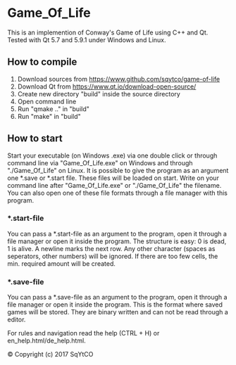 # Game_Of_Life
This is an implemention of Conway's Game of Life using C++ and Qt. Tested with Qt 5.7 and 5.9.1 under Windows and Linux.

## How to compile
1. Download sources from https://www.github.com/sqytco/game-of-life
2. Download Qt from https://www.qt.io/download-open-source/
3. Create new directory "build" inside the source directory
4. Open command line
5. Run "qmake .." in "build"
6. Run "make" in "build"

## How to start
Start your executable (on Windows .exe) via one double click or through command line via "Game_Of_Life.exe" on Windows and through "./Game_Of_Life" on Linux.
It is possible to give the program as an argument one *.save or *.start file. These files will be loaded on start. Write on your command line after "Game_Of_Life.exe" or "./Game_Of_Life" the filename.
You can also open one of these file formats through a file manager with this program.

### *.start-file
You can pass a *.start-file as an argument to the program, open it through a file manager or open it inside the program.
The structure is easy: 0 is dead, 1 is alive. A newline marks the next row. Any other character (spaces as seperators, other numbers) will be ignored. If there are too few cells, the min. required amount will be created.

### *.save-file
You can pass a *.save-file as an argument to the program, open it through a file manager or open it inside the program.
This is the format where saved games will be stored. They are binary written and can not be read through a editor.

For rules and navigation read the help (CTRL + H) or en_help.html/de_help.html.

© Copyright (c) 2017 SqYtCO

